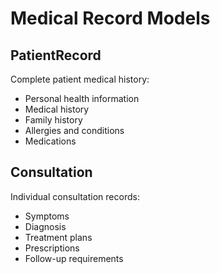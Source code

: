# Medical Record Models

## PatientRecord
Complete patient medical history:
- Personal health information
- Medical history
- Family history
- Allergies and conditions
- Medications

## Consultation
Individual consultation records:
- Symptoms
- Diagnosis
- Treatment plans
- Prescriptions
- Follow-up requirements
